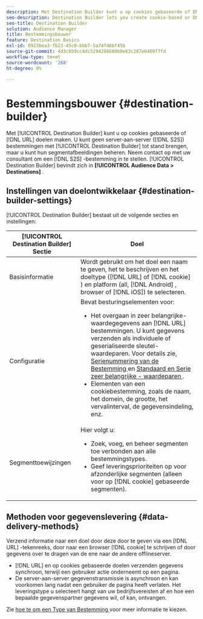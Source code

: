 ```yaml
---
description: Met Destination Builder kunt u op cookies gebaseerde of DNL URL-doelen maken. U kunt geen server-aan-server (S2S) bestemmingen met de Bouwer van de Bestemming tot stand brengen, maar u kunt hun segmentafbeeldingen beheren. Neem contact op met uw consultant om een S2S-bestemming in te stellen. De Bouwer van de bestemming wordt gevestigd in de Gegevens van het Publiek > Doelen.
seo-description: Destination Builder lets you create cookie-based or DNL URL destinations. You cannot create server-to-server (S2S) destinations with Destination Builder, but you can manage their segment mappings. Contact your consultant to set up a S2S destination. Destination Builder is located in Audience Data > Destinations.
seo-title: Destination Builder
solution: Audience Manager
title: Bestemmingsbouwer
feature: Destination Basics
exl-id: 0923bea3-fb23-45c0-bbb7-5a74f46bf45b
source-git-commit: 4d3c859cc4dc5294286680b0e63c287e0409f7fd
workflow-type: tm+mt
source-wordcount: '268'
ht-degree: 0%

---
```


# Bestemmingsbouwer {#destination-builder}

Met [!UICONTROL Destination Builder] kunt u op cookies gebaseerde of [!DNL URL] doelen maken. U kunt geen server-aan-server ([!DNL S2S]) bestemmingen met [!UICONTROL Destination Builder] tot stand brengen, maar u kunt hun segmentafbeeldingen beheren. Neem contact op met uw consultant om een [!DNL S2S] -bestemming in te stellen. [!UICONTROL Destination Builder] bevindt zich in **[!UICONTROL Audience Data > Destinations]** .

## Instellingen van doelontwikkelaar {#destination-builder-settings}

<!-- destination-builder.xml -->

[!UICONTROL Destination Builder] bestaat uit de volgende secties en instellingen:

| [!UICONTROL Destination Builder] Sectie | Doel |
|--- |--- |
| Basisinformatie | Wordt gebruikt om het doel een naam te geven, het te beschrijven en het doeltype ([!DNL URL] of [!DNL cookie] ) en platform (all, [!DNL Android] , browser of [!DNL iOS]) te selecteren. |
| Configuratie | Bevat besturingselementen voor: <br/><ul><li>Het overgaan in zeer belangrijke-waardegegevens aan [!DNL URL] bestemmingen. U kunt gegevens verzenden als individuele of geserialiseerde sleutel-waardeparen. Voor details zie, [ Serienummering van de Bestemming ](../../features/destinations/key-value-pairs.md#destination-serialized) en [ Standaard en Serie zeer belangrijke - waardeparen ](../../features/destinations/key-value-pairs.md). </li><li>Elementen van een cookiebestemming, zoals de naam, het domein, de grootte, het vervalinterval, de gegevensindeling, enz.</li></ul> |
| Segmenttoewijzingen | Hier volgt u: <br/><ul><li>Zoek, voeg, en beheer segmenten toe verbonden aan alle bestemmingstypes. </li><li>Geef leveringsprioriteiten op voor afzonderlijke segmenten (alleen voor op [!DNL cookie] gebaseerde segmenten).</li></ul> |

## Methoden voor gegevenslevering {#data-delivery-methods}

Verzend informatie naar een doel door deze door te geven via een [!DNL URL] -tekenreeks, door naar een browser [!DNL cookie] te schrijven of door gegevens over te dragen van de ene naar de andere offlineserver.

* [!DNL URL] en op cookies gebaseerde doelen verzenden gegevens synchroon, terwijl een gebruiker actie onderneemt op een pagina.
* De server-aan-server gegevenstransmissie is asynchroon en kan voorkomen lang nadat een gebruiker de pagina heeft verlaten. Het leveringstype u selecteert hangt van uw bedrijfsvereisten af en hoe een bepaalde gegevenspartner gegevens wil, of kan, ontvangen.

Zie [ hoe te om een Type van Bestemming ](../../features/destinations/destinations.md) voor meer informatie te kiezen.
